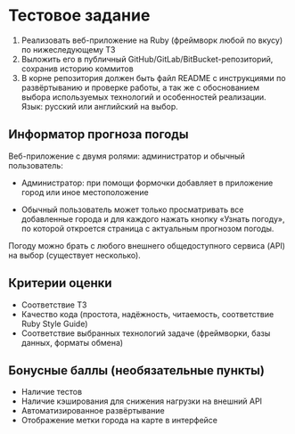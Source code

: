 Тестовое задание
================

 1. Реализовать веб-приложение на Ruby (фреймворк любой по вкусу) по нижеследующему ТЗ
 2. Выложить его в публичный GitHub/GitLab/BitBucket-репозиторий, сохранив историю коммитов
 3. В корне репозитория должен быть файл README с инструкциями по развёртыванию и проверке работы, а так же с обоснованием выбора используемых технологий и особенностей реализации. Язык: русский или английский на выбор.


Информатор прогноза погоды
--------------------------

Веб-приложение с двумя ролями: администратор и обычный пользователь:

 - Администратор: при помощи формочки добавляет в приложение город или иное местоположение

 - Обычный пользователь может только просматривать все добавленные города и для каждого нажать кнопку «Узнать погоду», по которой откроется страница с актуальным прогнозом погоды.

Погоду можно брать с любого внешнего общедоступного сервиса (API) на выбор (существует несколько).


Критерии оценки
---------------

 - Соответствие ТЗ
 - Качество кода (простота, надёжность, читаемость, соответствие Ruby Style Guide)
 - Соответствие выбранных технологий задаче (фреймворки, базы данных, форматы обмена)


Бонусные баллы (необязательные пункты)
--------------------------------------

 - Наличие тестов
 - Наличие кэширования для снижения нагрузки на внешний API
 - Автоматизированное развёртывание
 - Отображение метки города на карте в интерфейсе
